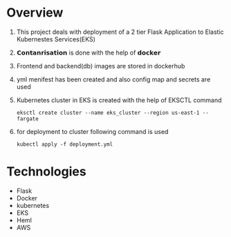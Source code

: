 # Overview
  1. This project deals with deployment of a 2 tier Flask Application to Elastic Kubernestes Services(EKS)
  2. 𝗖𝗼𝗻𝘁𝗮𝗻𝗿𝗶𝘀𝗮𝘁𝗶𝗼𝗻 is done with the help of 𝗱𝗼𝗰𝗸𝗲𝗿
  3. Frontend and backend(db) images are stored in dockerhub
  4. yml menifest has been created and also config map  and secrets are used
  5. Kubernetes cluster in EKS is created with the help of EKSCTL command
     
     `eksctl create cluster --name eks_cluster --region us-east-1 --fargate`

  6. for deployment to cluster following command is used

     `kubectl apply -f deployment.yml`
     
     
  
# Technologies 
- Flask
- Docker
- kubernetes
- EKS
- Heml
- AWS
